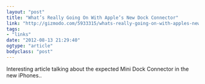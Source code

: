```yaml
---
layout: "post"
title: "What’s Really Going On With Apple’s New Dock Connector"
link: "http://gizmodo.com/5933315/whats-really-going-on-with-apples-new-dock-connector"
tags: 
- "links"
date: "2012-08-13 21:29:40"
ogtype: "article"
bodyclass: "post"
---
```


Interesting article talking about the expected Mini Dock Connector in the new iPhones..
